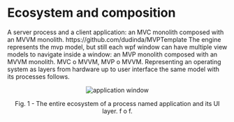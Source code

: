 # Ecosystem and composition
<p>A server process and a client application: an MVC monolith composed with an MVVM monolith. https://github.com/dudinda/MVPTemplate The engine represents the mvp model, but still each wpf window can have multiple view models to navigate inside a window: an MVP monolith composed with an MVVM monolith. MVC o MVVM, MVP o MVVM. Representing an operating system as layers from hardware up to user interface the same model with its processes follows.</p>
<p align="center">
    <img src="https://i.imgur.com/mZtAxXv.png" alt="application window">
     <p align="center">Fig. 1 - The entire ecosystem of a process named application and its UI layer. f o f.</p>
</p>
